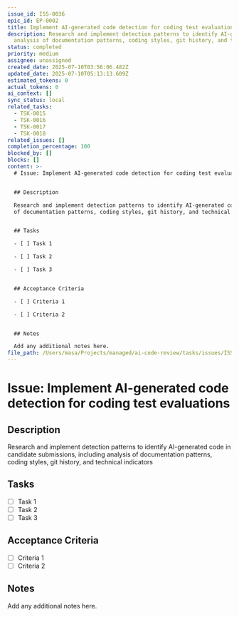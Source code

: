 ```yaml
---
issue_id: ISS-0036
epic_id: EP-0002
title: Implement AI-generated code detection for coding test evaluations
description: Research and implement detection patterns to identify AI-generated code in candidate submissions, including
  analysis of documentation patterns, coding styles, git history, and technical indicators
status: completed
priority: medium
assignee: unassigned
created_date: 2025-07-10T03:56:06.482Z
updated_date: 2025-07-10T05:13:13.609Z
estimated_tokens: 0
actual_tokens: 0
ai_context: []
sync_status: local
related_tasks:
  - TSK-0015
  - TSK-0016
  - TSK-0017
  - TSK-0018
related_issues: []
completion_percentage: 100
blocked_by: []
blocks: []
content: >-
  # Issue: Implement AI-generated code detection for coding test evaluations


  ## Description

  Research and implement detection patterns to identify AI-generated code in candidate submissions, including analysis
  of documentation patterns, coding styles, git history, and technical indicators


  ## Tasks

  - [ ] Task 1

  - [ ] Task 2

  - [ ] Task 3


  ## Acceptance Criteria

  - [ ] Criteria 1

  - [ ] Criteria 2


  ## Notes

  Add any additional notes here.
file_path: /Users/masa/Projects/managed/ai-code-review/tasks/issues/ISS-0036-implement-ai-generated-code-detection-for-coding-test-evaluations.md
---
```


# Issue: Implement AI-generated code detection for coding test evaluations

## Description
Research and implement detection patterns to identify AI-generated code in candidate submissions, including analysis of documentation patterns, coding styles, git history, and technical indicators

## Tasks
- [ ] Task 1
- [ ] Task 2
- [ ] Task 3

## Acceptance Criteria
- [ ] Criteria 1
- [ ] Criteria 2

## Notes
Add any additional notes here.

